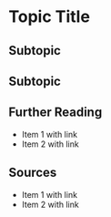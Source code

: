 # Topic Title

## Subtopic

## Subtopic

## Further Reading

* Item 1 with link
* Item 2 with link

## Sources

* Item 1 with link
* Item 2 with link
